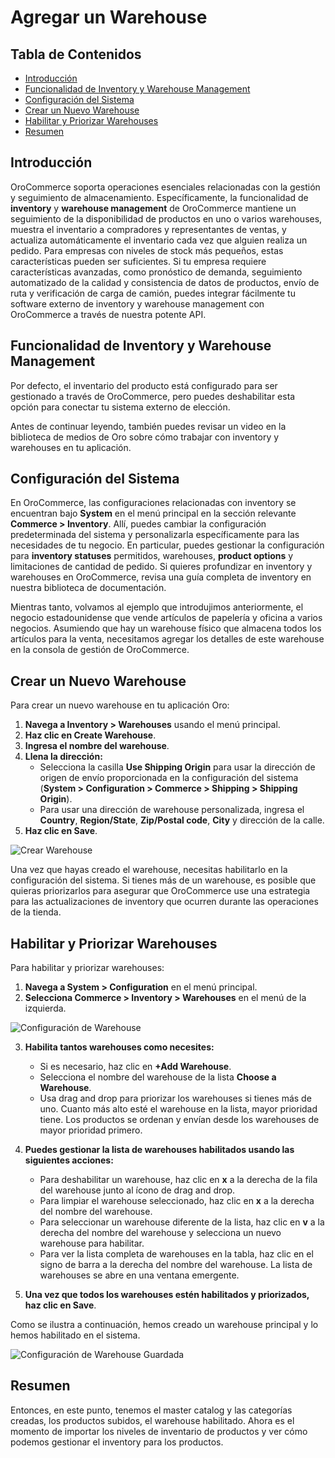 # Agregar un Warehouse

## Tabla de Contenidos
- [Introducción](#introducción)
- [Funcionalidad de Inventory y Warehouse Management](#funcionalidad-de-inventory-y-warehouse-management)
- [Configuración del Sistema](#configuración-del-sistema)
- [Crear un Nuevo Warehouse](#crear-un-nuevo-warehouse)
- [Habilitar y Priorizar Warehouses](#habilitar-y-priorizar-warehouses)
- [Resumen](#resumen)

## Introducción

OroCommerce soporta operaciones esenciales relacionadas con la gestión y seguimiento de almacenamiento. Específicamente, la funcionalidad de **inventory** y **warehouse management** de OroCommerce mantiene un seguimiento de la disponibilidad de productos en uno o varios warehouses, muestra el inventario a compradores y representantes de ventas, y actualiza automáticamente el inventario cada vez que alguien realiza un pedido. Para empresas con niveles de stock más pequeños, estas características pueden ser suficientes. Si tu empresa requiere características avanzadas, como pronóstico de demanda, seguimiento automatizado de la calidad y consistencia de datos de productos, envío de ruta y verificación de carga de camión, puedes integrar fácilmente tu software externo de inventory y warehouse management con OroCommerce a través de nuestra potente API.

## Funcionalidad de Inventory y Warehouse Management

Por defecto, el inventario del producto está configurado para ser gestionado a través de OroCommerce, pero puedes deshabilitar esta opción para conectar tu sistema externo de elección.

Antes de continuar leyendo, también puedes revisar un video en la biblioteca de medios de Oro sobre cómo trabajar con inventory y warehouses en tu aplicación.

## Configuración del Sistema

En OroCommerce, las configuraciones relacionadas con inventory se encuentran bajo **System** en el menú principal en la sección relevante **Commerce > Inventory**. Allí, puedes cambiar la configuración predeterminada del sistema y personalizarla específicamente para las necesidades de tu negocio. En particular, puedes gestionar la configuración para **inventory statuses** permitidos, warehouses, **product options** y limitaciones de cantidad de pedido. Si quieres profundizar en inventory y warehouses en OroCommerce, revisa una guía completa de inventory en nuestra biblioteca de documentación.

Mientras tanto, volvamos al ejemplo que introdujimos anteriormente, el negocio estadounidense que vende artículos de papelería y oficina a varios negocios. Asumiendo que hay un warehouse físico que almacena todos los artículos para la venta, necesitamos agregar los detalles de este warehouse en la consola de gestión de OroCommerce.

## Crear un Nuevo Warehouse

Para crear un nuevo warehouse en tu aplicación Oro:

1. **Navega a Inventory > Warehouses** usando el menú principal.
2. **Haz clic en Create Warehouse**.
3. **Ingresa el nombre del warehouse**.
4. **Llena la dirección:**
   - Selecciona la casilla **Use Shipping Origin** para usar la dirección de origen de envío proporcionada en la configuración del sistema (**System > Configuration > Commerce > Shipping > Shipping Origin**).
   - Para usar una dirección de warehouse personalizada, ingresa el **Country**, **Region/State**, **Zip/Postal code**, **City** y dirección de la calle.
5. **Haz clic en Save**.

![Crear Warehouse](https://hive.oroinc.com/wp-content/uploads/sites/21/2018/06/create_warehouse-1536x707.png)

Una vez que hayas creado el warehouse, necesitas habilitarlo en la configuración del sistema. Si tienes más de un warehouse, es posible que quieras priorizarlos para asegurar que OroCommerce use una estrategia para las actualizaciones de inventory que ocurren durante las operaciones de la tienda.

## Habilitar y Priorizar Warehouses

Para habilitar y priorizar warehouses:

1. **Navega a System > Configuration** en el menú principal.
2. **Selecciona Commerce > Inventory > Warehouses** en el menú de la izquierda.

![Configuración de Warehouse](https://hive.oroinc.com/wp-content/uploads/sites/21/2018/06/warehouse_config-1536x682.png)

3. **Habilita tantos warehouses como necesites:**
   - Si es necesario, haz clic en **+Add Warehouse**.
   - Selecciona el nombre del warehouse de la lista **Choose a Warehouse**.
   - Usa drag and drop para priorizar los warehouses si tienes más de uno. Cuanto más alto esté el warehouse en la lista, mayor prioridad tiene. Los productos se ordenan y envían desde los warehouses de mayor prioridad primero.

4. **Puedes gestionar la lista de warehouses habilitados usando las siguientes acciones:**
   - Para deshabilitar un warehouse, haz clic en **x** a la derecha de la fila del warehouse junto al ícono de drag and drop.
   - Para limpiar el warehouse seleccionado, haz clic en **x** a la derecha del nombre del warehouse.
   - Para seleccionar un warehouse diferente de la lista, haz clic en **v** a la derecha del nombre del warehouse y selecciona un nuevo warehouse para habilitar.
   - Para ver la lista completa de warehouses en la tabla, haz clic en el signo de barra a la derecha del nombre del warehouse. La lista de warehouses se abre en una ventana emergente.

5. **Una vez que todos los warehouses estén habilitados y priorizados, haz clic en Save**.

Como se ilustra a continuación, hemos creado un warehouse principal y lo hemos habilitado en el sistema.

![Configuración de Warehouse Guardada](https://hive.oroinc.com/wp-content/uploads/sites/21/2018/06/warehouse-config-saved-1536x362.png)

## Resumen

Entonces, en este punto, tenemos el master catalog y las categorías creadas, los productos subidos, el warehouse habilitado. Ahora es el momento de importar los niveles de inventario de productos y ver cómo podemos gestionar el inventory para los productos.
